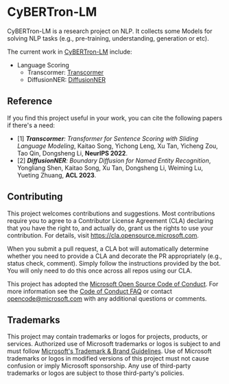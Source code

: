 # CyBERTron-LM

CyBERTron-LM is a research project on NLP. It collects some Models for solving NLP tasks (e.g., pre-training, understanding, generation or etc). 

The current work in [CyBERTron-LM](https://github.com/microsoft/CyBERTron-LM) include:
* Language Scoring
  + Transcormer: [Transcormer](https://arxiv.org/abs/2205.12986)
  + DiffusionNER: [DiffusionNER](https://arxiv.org/abs/2305.13298)

## Reference

If you find this project useful in your work, you can cite the following papers if there's a need:
* [1] ***Transcormer**: Transformer for Sentence Scoring with Sliding Language Modeling*, Kaitao Song, Yichong Leng, Xu Tan, Yicheng Zou, Tao Qin, Dongsheng Li, **NeurIPS 2022**.
* [2] ***DiffusionNER**: Boundary Diffusion for Named Entity Recognition*, Yongliang Shen, Kaitao Song, Xu Tan, Dongsheng Li, Weiming Lu, Yueting Zhuang, **ACL 2023**. 

## Contributing

This project welcomes contributions and suggestions.  Most contributions require you to agree to a
Contributor License Agreement (CLA) declaring that you have the right to, and actually do, grant us
the rights to use your contribution. For details, visit https://cla.opensource.microsoft.com.

When you submit a pull request, a CLA bot will automatically determine whether you need to provide
a CLA and decorate the PR appropriately (e.g., status check, comment). Simply follow the instructions
provided by the bot. You will only need to do this once across all repos using our CLA.

This project has adopted the [Microsoft Open Source Code of Conduct](https://opensource.microsoft.com/codeofconduct/).
For more information see the [Code of Conduct FAQ](https://opensource.microsoft.com/codeofconduct/faq/) or
contact [opencode@microsoft.com](mailto:opencode@microsoft.com) with any additional questions or comments.

## Trademarks

This project may contain trademarks or logos for projects, products, or services. Authorized use of Microsoft 
trademarks or logos is subject to and must follow 
[Microsoft's Trademark & Brand Guidelines](https://www.microsoft.com/en-us/legal/intellectualproperty/trademarks/usage/general).
Use of Microsoft trademarks or logos in modified versions of this project must not cause confusion or imply Microsoft sponsorship.
Any use of third-party trademarks or logos are subject to those third-party's policies.
